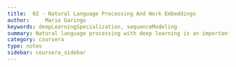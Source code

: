 ```yaml
---
title:  02 - Natural Language Processing And Work Embeddings
author:     Mario Garingo
keywords: deepLearningSpecialization, sequenceModeling
summary: Natural language processing with deep learning is an important combination. Using word vector representations and embedding layers you can train recurrent neural networks with outstanding performances in a wide variety of industries. Examples of applications are sentiment analysis, named entity recognition and machine translation.
category: coursera
type: notes
sidebar: coursera_sidebar
---
```

